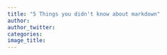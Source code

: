 ```yaml
---
title: "5 Things you didn't know about markdown"
author: 
author_twitter: 
categories: 
image_title: 
---
```

